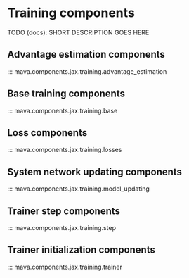 # Training components

TODO (docs): SHORT DESCRIPTION GOES HERE

## Advantage estimation components
::: mava.components.jax.training.advantage_estimation

## Base training components
::: mava.components.jax.training.base

## Loss components
::: mava.components.jax.training.losses

## System network updating components
::: mava.components.jax.training.model_updating

## Trainer step components
::: mava.components.jax.training.step

## Trainer initialization components
::: mava.components.jax.training.trainer
